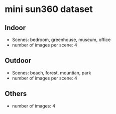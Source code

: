# mini sun360 dataset

## Indoor

- Scenes: bedroom, greenhouse, museum, office
- number of images per scene: 4

## Outdoor

- Scenes: beach, forest, mountian, park
- number of images per scene: 4

## Others

- number of images: 4
